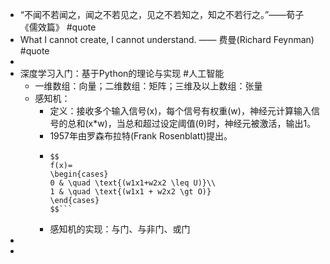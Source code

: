 - “不闻不若闻之，闻之不若见之，见之不若知之，知之不若行之。”——荀子《儒效篇》 #quote
- What I cannot create, I cannot understand. —— 费曼(Richard Feynman) #quote
-
- 深度学习入门：基于Python的理论与实现 #人工智能
	- 一维数组：向量；二维数组：矩阵；三维及以上数组：张量
	- 感知机：
		- 定义：接收多个输入信号(x)，每个信号有权重(w)，神经元计算输入信号的总和(x*w)，当总和超过设定阈值(θ)时，神经元被激活，输出1。
		- 1957年由罗森布拉特(Frank Rosenblatt)提出。
		- ```
		  $$
		  f(x)=
		  \begin{cases}
		  0 & \quad \text{(w1x1+w2x2 \leq U)}\\
		  1 & \quad \text{(w1x1 + w2x2 \gt O)}
		  \end{cases}
		  $$```
		- 感知机的实现：与门、与非门、或门
-
-